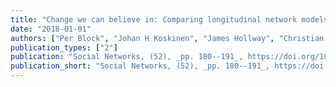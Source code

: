 ```yaml
---
title: "Change we can believe in: Comparing longitudinal network models on consistency, interpretability and predictive power"
date: "2018-01-01"
authors: ["Per Block", "Johan H Koskinen", "James Hollway", "Christian E G Steglich", "Christoph Stadtfeld"]
publication_types: ["2"]
publication: "Social Networks, (52), _pp. 180--191_, https://doi.org/10.1016/j.socnet.2017.08.001"
publication_short: "Social Networks, (52), _pp. 180--191_, https://doi.org/10.1016/j.socnet.2017.08.001"
---
```

